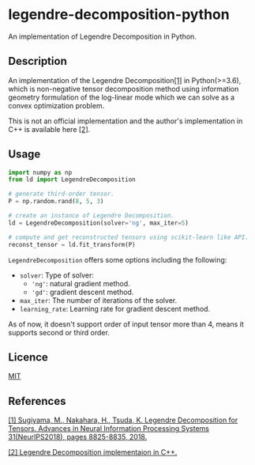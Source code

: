 legendre-decomposition-python
====

An implementation of Legendre Decomposition in Python.

## Description

An implementation of the Legendre Decomposition[[1]](https://papers.nips.cc/paper/8097-legendre-decomposition-for-tensors) in Python(>=3.6), which is non-negative tensor decomposition method using information geometry formulation of the log-linear mode which we can solve as a convex optimization problem.

This is not an official implementation and the author's implementation in C++ is available here [[2]](https://github.com/mahito-sugiyama/Legendre-decomposition).

## Usage
```python
import numpy as np
from ld import LegendreDecomposition

# generate third-order tensor.
P = np.random.rand(8, 5, 3)

# create an instance of Legendre Decomposition.
ld = LegendreDecomposition(solver='ng', max_iter=5)

# compute and get reconstructed tensors using scikit-learn like API.
reconst_tensor = ld.fit_transform(P)
```

`LegendreDecomposition` offers some options including the following:

- `solver`: Type of solver:
  - `'ng'`: natural gradient method.
  - `'gd'`: gradient descent method.
- `max_iter`: The number of iterations of the solver.
- `learning_rate`: Learning rate for gradient descent method.

As of now, it doesn't support order of input tensor more than 4, means it supports second or third order.

## Licence

[MIT](https://github.com/Yhkwkm/legendre-decomposition-python/blob/master/LICENSE)

## References
[[1] Sugiyama, M., Nakahara, H., Tsuda, K. Legendre Decomposition for Tensors. Advances in Neural Information Processing Systems 31(NeurIPS2018), pages 8825-8835, 2018.](https://papers.nips.cc/paper/8097-legendre-decomposition-for-tensors)

[[2] Legendre Decomposition implementaion in C++.](https://github.com/mahito-sugiyama/Legendre-decomposition)
